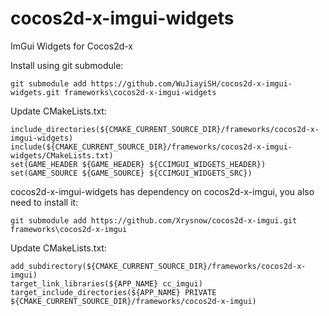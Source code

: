 # cocos2d-x-imgui-widgets
ImGui Widgets for Cocos2d-x

Install using git submodule:
    
    git submodule add https://github.com/WuJiayiSH/cocos2d-x-imgui-widgets.git frameworks\cocos2d-x-imgui-widgets

Update CMakeLists.txt:

    include_directories(${CMAKE_CURRENT_SOURCE_DIR}/frameworks/cocos2d-x-imgui-widgets)
    include(${CMAKE_CURRENT_SOURCE_DIR}/frameworks/cocos2d-x-imgui-widgets/CMakeLists.txt)
    set(GAME_HEADER ${GAME_HEADER} ${CCIMGUI_WIDGETS_HEADER})
    set(GAME_SOURCE ${GAME_SOURCE} ${CCIMGUI_WIDGETS_SRC})

cocos2d-x-imgui-widgets has dependency on cocos2d-x-imgui, you also need to install it:
    
    git submodule add https://github.com/Xrysnow/cocos2d-x-imgui.git frameworks\cocos2d-x-imgui

Update CMakeLists.txt:

    add_subdirectory(${CMAKE_CURRENT_SOURCE_DIR}/frameworks/cocos2d-x-imgui)
    target_link_libraries(${APP_NAME} cc_imgui)
    target_include_directories(${APP_NAME} PRIVATE ${CMAKE_CURRENT_SOURCE_DIR}/frameworks/cocos2d-x-imgui)
